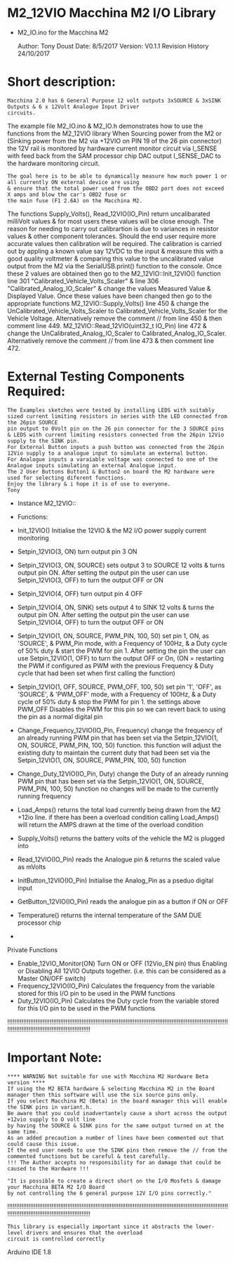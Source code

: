 # M2_12VIO Macchina M2 I/O Library


*  M2_IO.ino for the Macchina M2

	Author:	Tony Doust
	Date:	8/5/2017
	Version: V0.1.1
		Revision History
			24/10/2017

# Short description:
	Macchina 2.0 has 6 General Purpose 12 volt outputs 3xSOURCE & 3xSINK Outputs & 6 x 12Volt Analogue Input Driver
	circuits.
The example file M2_IO.ino & M2_IO.h demonstrates how to use the functions from the M2_12VIO library 
	When Sourcing power from the M2 or (Sinking power from the M2 via +12VIO on PIN 19 of the 26 pin connector)
	the 12V rail is monitored by hardware current monitor circuit via I_SENSE
	with feed back from the SAM processor chip DAC output I_SENSE_DAC to the hardware monitoring circuit.

	The goal here is to be able to dynamically measure how much power 1 or all currently ON external device are using
	& ensure that the total power used from the OBD2 port does not exceed X amps and blow the car's OBD2 fuse or
	the main fuse (F1 2.6A) on the Macchina M2.

The functions
	Supply_Volts(), Read_12VIO(IO_Pin) return uncalibarated milliVolt values & for most users these values will be close enough.
	The reason for needing to carry out calibrartion is due to variances in resistor values & other component tolerances.
	Should the end user require more accurate values then calibration will be required.
	The calibration is carried out by appling a known value say 12VDC to the input & measure this with a good quality voltmeter
	& comparing this value to the uncalibrated value output from the M2 via the SerialUSB.print() function to the console. Once these 2 values are obtained
	then go to the M2_12VIO::Init_12VIO() function line 301 "Calibrated_Vehicle_Volts_Scaler" & line 306 "Calibrated_Analog_IO_Scaler"
	& change the values Measured Value & Displayed Value. Once these values have been changed then go to the appropriate functions
	M2_12VIO::Supply_Volts() line 450 & change the UnCalibrated_Vehicle_Volts_Scaler to Calibrated_Vehicle_Volts_Scaler for the Vehicle Voltage.
	Alternatively remove the comment // from line 450 & then comment line 449.
	M2_12VIO::Read_12VIO(uint32_t IO_Pin) line 472 & change the UnCalibrated_Analog_IO_Scaler to Calibrated_Analog_IO_Scaler.
	Alternatively remove the comment // from line 473 & then comment line 472.

# External Testing Components Required:
	The Examples sketches were tested by installing LEDS with suitably sized current limiting resistors in series with the LED connected from the 26pin SOURCE
	pin output to 0Volt pin on the 26 pin connector for the 3 SOURCE pins & LEDS with current limiting resistors connected from the 26pin 12Vio supply to the SINK pin.
	For External Button inputs a push button was connected from the 26pin 12Vio supply to a analogue input to simulate an external button.
	For Analogue inputs a varaiable voltage was connected to one of the Analogue inputs simulating an external Analogue input.
	The 2 User Buttons Button1 & Button2 on board the M2 hardware were used for selecting diferent functions. 
	Enjoy the library & i hope it is of use to everyone.
	Tony

* Instance M2_12VIO::
* Functions:
*	Init_12VIO()	Initialise the 12VIO & the M2 I/O power supply current monitoring

*	Setpin_12VIO(3, ON)	turn output pin 3 ON
*	Setpin_12VIO(3, ON, SOURCE)
sets output 3 to SOURCE 12 volts & turns output pin ON.
After setting the output pin the user can use Setpin_12VIO(3, OFF) to turn the output OFF or ON

*	Setpin_12VIO(4, OFF)	turn output pin 4 OFF
*	Setpin_12VIO(4, ON, SINK)
sets output 4 to SINK 12 volts & turns the output pin ON.
After setting the output pin the user can use Setpin_12VIO(4, OFF) to turn the output OFF or ON

*	Setpin_12VIO(1, ON, SOURCE, PWM_PIN, 100, 50)
set pin 1, ON, as 'SOURCE', & PWM_Pin mode, with a Frequency of 100Hz, & a Duty cycle of 50% duty & start the PWM for pin 1.
After setting the pin the user can use Setpin_12VIO(1, OFF) to turn the output OFF or On,
(ON = restarting the PWM if configured as PWM with the previous Frequency & Duty cycle that had been set when first calling the function)

*	Setpin_12VIO(1, OFF, SOURCE, PWM_OFF, 100, 50)
set pin '1', 'OFF', as 'SOURCE', & 'PWM_OFF' mode, with a Frequency of 100Hz, & a Duty cycle of 50% duty & stop the PWM for pin 1.
the settings above PWM_OFF Disables the PWM for this pin so we can revert back to using the pin as a normal digital pin

*  Change_Frequency_12VIO(IO_Pin, Frequency)
change the frequency of an already running PWM pin that has been set via the Setpin_12VIO(1, ON, SOURCE, PWM_PIN, 100, 50) function.
this function will adjust the existing duty to maintain the current duty that had been set via the Setpin_12VIO(1, ON, SOURCE, PWM_PIN, 100, 50) function

*  Change_Duty_12VIO(IO_Pin, Duty)
change the Duty of an already running PWM pin that has been set via the Setpin_12VIO(1, ON, SOURCE, PWM_PIN, 100, 50) function
no changes will be made to the currently running frequency

*	Load_Amps()
returns the total load currently being drawn from the M2 +12io line.
if there has been a overload condition calling Load_Amps() will return the AMPS drawn at the time of the overload condition

*	Supply_Volts()
returns the battery volts of the vehicle the M2 is plugged into

*	Read_12VIO(IO_Pin)
reads the Analogue pin & returns the scaled value as mVolts

*	InitButton_12VIO(IO_Pin)
Initialise the Analog_Pin as a pseduo digital input
*	GetButton_12VIO(IO_Pin)
reads the analogue pin as a button if ON or OFF

*	Temperature()	returns the internal temperature of the SAM DUE processor chip
*

 Private Functions
 *	Enable_12VIO_Monitor(ON)
 Turn ON or OFF (12Vio_EN pin) thus Enabling or Disabling All 12VIO Outputs together.
 (i.e. this can be considered as a Master ON/OFF switch)
  *  Frequency_12VIO(IO_Pin)
 Calculates the frequency from the variable stored for this I/O pin to be used in the PWM functions
 *  Duty_12VIO(IO_Pin)
 Calculates the Duty cycle from the variable stored for this I/O pin to be used in the PWM functions


   !!!!!!!!!!!!!!!!!!!!!!!!!!!!!!!!!!!!!!!!!!!!!!!!!!!!!!!!!!!!!!!!!!!!!!!!!!!!!!!!!!!!!!!!!!!!!!!!!!!!!!!!!!!!!!!!!!!!!!!!!!!!!!!!!!!!!!!!!!!!!!!!!!!!!!!!!!!!!!!!!!!!!!!!!!!!
# Important Note:
	**** WARNING Not suitable for use with Macchina M2 Hardware Beta version ****
	If using the M2 BETA hardware & selecting Macchina M2 in the Board manager then this software will use the six source pins only.
	If you select Macchina M2 (Beta) in the board manager this will enable the SINK pins in variant.h.
	Be aware that you could inadvertantely cause a short across the output +12vio supply to O volt line
	by having the SOURCE & SINK pins for the same output turned on at the same time.
	As an added precaution a number of lines have been commented out that could cause this issue.
	If the end user needs to use the SINK pins then remove the // from the commented functions but be careful & test carefully.
	!!! The Author accepts no responsibility for an damage that could be caused to the Hardware !!! 

	"It is possible to create a direct short on the I/O Mosfets & damage your Macchina BETA M2 I/O Board
	by not controlling the 6 general purpose 12V I/O pins correctly."

   !!!!!!!!!!!!!!!!!!!!!!!!!!!!!!!!!!!!!!!!!!!!!!!!!!!!!!!!!!!!!!!!!!!!!!!!!!!!!!!!!!!!!!!!!!!!!!!!!!!!!!!!!!!!!!!!!!!!!!!!!!!!!!!!!!!!!!!!!!!!!!!!!!!!!!!!!!!!!!!!!!!!!!!!!!!!

	This library is especially important since it abstracts the lower-level drivers and ensures that the overload
	circuit is controlled correctly


  Arduino IDE 1.8


